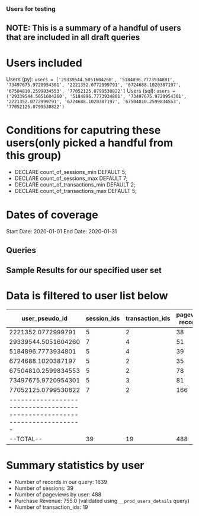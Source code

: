 ### Users for testing

## NOTE: This is a summary of a handful of users that are included in all draft queries

# Users included
Users (py): ```users = ['29339544.5051604260', '5184896.7773934801', '73497675.9720954301', '2221352.0772999791', '6724688.1020387197', '67504810.2599834553', '77052125.0799530822']```
Users (sql): ```users = ('29339544.5051604260', '5184896.7773934801', '73497675.9720954301', '2221352.0772999791', '6724688.1020387197', '67504810.2599834553', '77052125.0799530822')```


# Conditions for caputring these users(only picked a handful from this group)
- DECLARE count_of_sessions_min DEFAULT 5;
- DECLARE count_of_sessions_max DEFAULT 7;
- DECLARE count_of_transactions_min DEFAULT 2;
- DECLARE count_of_transactions_max DEFAULT 5;

# Dates of coverage
Start Date: 2020-01-01
End Date: 2020-01-31

## Queries

## Sample Results for our specified user set 
# Data is filtered to user list below
| user_pseudo_id        | session_ids | transaction_ids | pageview records
|-----------------------|-------------|-----------------|-----------------
| 2221352.0772999791    | 5 | 2 | 38
| 29339544.5051604260   | 7 | 4 | 51
| 5184896.7773934801    | 5 | 4 | 39
| 6724688.1020387197    | 5 | 2 | 35
| 67504810.2599834553   | 5 | 2 | 78
| 73497675.9720954301   | 5 | 3 | 81
| 77052125.0799530822   | 7 | 2 | 166
|-------------------------------------------------------------------------
|       --TOTAL--       | 39| 19| 488

# Summary statistics by user
- Number of records in our query: 1639
- Number of sessions: 39
- Number of pageviews by user: 488 
- Purchase Revenue: 755.0 (validated using `__prod_users_details` query)
- Number of transaction_ids: 19
